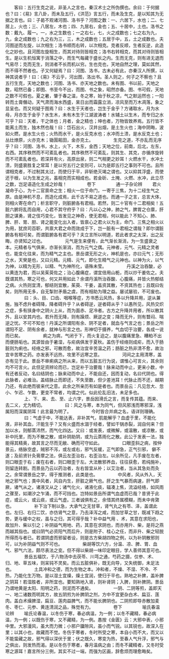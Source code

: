 <!-- { "loadSidebar": true } -->
　　客曰：五行生克之说，非圣人之言也，秦汉术士之所伪撰也。余曰：于何据也？曰：《易》言八卦，而未及五行，《洪范》言五行，而未及生克，是以知其为无据之言也。曰：子曷不观诸河图、洛书乎？河图之数：一、六居下，水也；二、七居上，火也；三、八居左，木也；四、九居右，金也；五、十居中，土也。洛书之数：戴九、履一。一，水之生数也；一之右七，七，火之成数也；七之右为九，九，金之成数也；九之右为三，三，木之成数也；五居于中，五，土之成数也。夫河图逆而左旋，以次相生；洛书顺而右转，以次相克。克者反顺，生者反逆，此造化之妙也。且河图左旋相生，而其对待则皆相克；洛书右转相克，而其对待则皆相生。是以生机恒寓于消落之中，而生气每藏于盛长之内。生而无克，则有进无退而气易尽；克而无生，则消者不长而机以穷。生也克也，天地自然之理，莫如其然，而不得不然者也。子又何疑焉？曰：河图、洛书，古未必有此，亦秦汉人所撰，以神其说者乎！曰：《易》不云乎，河出图，洛出书。圣人则之，何子之不察也？且五行生克，天地之数也；河图、洛书、亦天地之数也。未有图、书以前，天地之数，昭然已备；即图、书至今不出，而图、书之象，昭然亦备。图、书可假，天地之数不可假也。夏之暑，肇于春之温，冬之寒，始于秋之凉，气之默运然也；一阳转而土膏僭动，天气肃而海水西盛，杲日出而霜露立消，凉风至而万木凋落，象之显呈也。而又何疑于图焉？曰：水生于天者也，岂生于金乎？方诸取水，月为水母，月亦生于金乎？水生木，未有木生于江湖波涛者！水辅土以生木，而专归之水可乎？曰：天者，干之体也；月者，金之精也；坤也者，万物皆致养焉。五行皆不能离土而生，独木然也哉！曰：岱石出火，汉井出烟，是土生火也；海中阴晦，波如火燃，是水生火也；火热而水干，是火反克水也；水冲而土溃，是水反克土也；丛灶燎原，火亦克木；锄圊耜田，金亦克土。
　　
　　生克之道，不亦乱而无序乎？曰：河图、洛书，水上，火下，木东，金西；天地之位，前南，后北，左东，右西。其序秩然而不可紊乱者也。其序秩然不可紊乱，则其生、其克，亦循序旋转而不可紊乱者也。若深井有火，高原出泉，则二气相更之妙耳！火燃水干，水冲土溃，则盛衰胜复之常耳！是以穷五行之变则可，以为是即五行之事则不可也。且所谓相克者，不过制其太过，而使归于平，非斩绝灭竭之谓也。又以抑其浮盛，而使还于根，以为生发之兆，虽相克而实相成也。若金斫、土掩、火燃、水冲，此立尽之数，岂足语造化生成之妙哉！
　　
　　卷下
　　
　　通一子杂论辨
　　君火凝命于心，为十二官禀命之生；相火一位于命门，一寄于三焦，为十二经生气之原。由是神机不息，而造化成焉，此千古不易之道也。而通一子之言，总言大体，则相火寄在命门；析言职守，则脏腑各有君相。若然，则二十官有十二君相矣！五脏六腑将乱而自用，心君不其守府乎？曰：凡以心之神，肺之气，脾胃之仓廪，肝胆之谋勇，肾之伎巧变化，皆发见之神奇，使无君相，何以能此？不知心、肺、脾、肝、胃、胆、肾之能变化出入者，皆禀心之君火以为主，命门、三焦之相火以为用，犹庶司百职，共禀大君之命而效成于下，岂一脏有一君相之谓哉？即尔谓脏腑各有相可矣，而谓脏腑各有君可乎？夫立言所以明道，若此者求之太深，出之反晦，亦贤知之过也。
　　
　　元气是生来便有，此气渐长渐消，为一生盛衰之本。元精者与气俱来，亦渐长渐消，而为元气之偶。元神者，元气、元精之灵者也，能变化往来，而为精气之主也。景岳谓无形之火，神机是也，亦曰元气；无形之水，天癸是也，又曰元精。元精、元气，即化生精气之元神也。以神为火，以气为神，以精为无形，以精、气为神所化，语殊未莹。
　　
　　丹溪之治吞酸，必以黄连为君，而以吴茱萸佐之；治心腹痛症，谓宜倍用山栀，而以炒干姜佐之。夫既谓其热，寒之可也，何又并用如此？余谓丹溪所治吞酸、心腹痛，并皆火热郁结之病。火热则宜清，郁结则宜散，茱萸、干姜，盖资其散，不资其热也；且既曰佐矣，则所用无多，自无掣肘矛盾之虞，而有相助为理之益。屡试屡验，不可废也。
　　
　　曰：头、目、口齿、咽喉等症，方书悉云风热，多以升降并用，逆从兼施，独不虑升者碍降，降者碍升乎？从者碍逆，逆者碍从乎？以愚所见，风热交炽之症，多有挟身中之阴火上从，而为面赤、足冷者。古方之升降并用者，所以散其外，且以安其内也。若升而无降，则有躁烦、厥逆之变；降而无升，则有瞀闷、喘逆之忧。不可不知也！丹溪之所谓阳有余、阴不足者，就血与气言之也；景岳之所谓阳不足、阴有余者，就神与形言之也。形神切于摄养，气血切于治要，各成一说而已矣。
　　
　　痢之为病，气闭于下，而火复迫之，是以腹痛里急、糟粕不出而便肠垢也。其源皆由于暑湿，与疟病俱发于夏秋。盖伤于经络则成疟，而入于肠脏则为痢也。经络之邪，可散而愈，故治宜辛苦温之药；肠脏之热非清不愈，故治宜辛苦寒之药。亦发表不远热，攻里不远寒之意。
　　
　　河间之主用清寒，盖亦有见于此。景岳不审痢病之所从来，而以五脏五行为说，谓惟心可言火，其余则均不可言火。此但足资辨论而已，岂足补于治要哉！脉来动而中止，更来小数，中有还者反动，名曰结阴也；脉来动而中止，不能自还，因而复动，名曰代阴也。得此脉者，必难治。盖结脉止而即还，不失至数，但少差池耳！代脉止而不还，越期乃还，有此绝而彼来代之意。此余之所亲历有如是者也。而景岳云：凡见忽大、忽小、乍迟、乍数，更变不常者，均谓之代。似此伦乱旧法，未足多也。
　　
　　上、下、来、去、至、止六字，景岳因滑氏之言，而复传其蕴。而来、去二义，尤为精切。
　　
　　曰：风之与寒，本为同气，但风邪浅而寒邪深，浅属阳而深属阴耳！此言最为明了。
　　
　　今时皆合并病之名，语详则理确。
　　
　　曰：气虚于中，不能达表，非补其气，肌能解乎？血虚于里，不能化液，非补其血，汗能生乎？又有火盛而水涸于经者，譬如干锅赤裂，润自何来？但加以水，则郁蒸沛然，而气化四达。又曰：或发表，或微解，或温散，或凉散，或补中托里，而为不散之散，或补阴助阴，或为云蒸雨化之散。此公于发表一法，独能得其精奥，故其言之尽而无敝、确而可守如此。
　　
　　口眼歪斜之病，按仲景云，络脉空虚，贼邪不泻，或左或右，邪气反缓，正气即急，正气引邪， 僻不遂；及前贤针灸膏摩之法，俱云左歪治右，右歪治左。以余所见，凡手废在左者，则口眼歪于右；废在右者，则口眼歪于左。大法散邪养血，往往获愈，若纯施补，则留连转剧。而景岳乃云以药治者，左右皆宜从补；以艾治者，当从其急处而灸之。余常谓景岳之学，得于推测者，此类是也。
　　
　　中风者，风从外入，天地之邪气也；类中风者，风自内生，肝脏之厥气也。肝之生气暴而病速，肝气即厥，诸气从之，诸液又从之；诸气化火，诸液化痰，辐凑上焦，流溢经络，如风雨之骤至，如潮汐之乍涌，而不可挡也。岂特如景岳所谓气血虚而已哉？昔贤于此症，或云火，或云痰，或云气虚。三者诚俱有之，余惜其终属模糊，而未中肯綮也。
　　
　　补下治下制以急，大承气之无甘草，肾气丸之有苓、泽，盖谓此也。左归、右归二饮，亦仿肾气之意，乃去泽泻之咸，而加甘草之甘，既减下趋之势，更与缓中之权，虽与之归，其可得乎哉？补中益气用 、术，其意在求阳也，故加升、柴以引之；补阴益气用地、药，其意在求阴也，而亦用升、柴，是将之燕而越其指也。或曰阴气必资阳气而后升，则是附子、桂心之任，而非升、柴之轻脱所得而与者已。若谓阴虚而邪留者设，则是古方柴胡四物之例，以为补阴散邪则可，以为补阴益气则不可也。
　　
　　柴胡等饮六方，分温、凉、脾、胃、血气、邪气六法，颇尽表法之变。但不得以柴胡一味印定眼目，学人善师其意可也。
　　
　　景岳五福饮，于八物汤中去茯苓、川芎之通，芍药之摄，仅参、术、归、地、草五味，则呆钝不灵矣。而云五脏俱补，既无向导，又失统御，未足法也。
　　
　　土具冲和之德，而为生物之本。冲和者，不燥、不湿、不冷、不热，乃能化生万物。是以湿土宜燥，燥土宜润，使归于平也。熟地之补脾，盖补脾之阴耳！若湿胜者，非所宜也。要知熟地入肾，则补肾阴；入脾，则补脾阴。景岳乃谓地黄是太阳、阳明之药，则泥而不通矣。
　　
　　一阴、二阴等煎，盖即天一、地二诸数而明其方，故五阴煎为补脾阴之剂，方中不宜更杂白术、扁豆、莲肉。盖白术燥脾湿，扁豆、莲肉益脾气，而不能长脾阴也。二阴煎即导赤散加麦冬、枣仁、元参、黄连清润之品，殊觉有力。
　　
　　卷下
　　
　　喻氏春温论辨
　　喻氏论春温，以冬伤于寒，春必病温，为一例；以冬不藏精，春必病温，为一例；以既伤于寒，又不藏精，为一例。愚按《金匮》云：大邪中表，小邪中里。大邪漫风，虽大而力微；小邪户牖隙风，虽小而气锐。以其锐也，故深入在里；以其小也，故藏而不觉。冬伤于寒者，冬时所受之寒，本自小而不大，而又以不能蛰藏之故，邪气得以深伏于里；伏之既久，寒变为热，至春人气升浮，邪气与之俱出，则发热而渴。是以冬伤于寒者，春月温病之由；而冬不藏精者，又冬时受寒之源耳！嘉言所分三例，其实不过一端，而强为区画，辞愈烦而理愈晦矣。
　　
